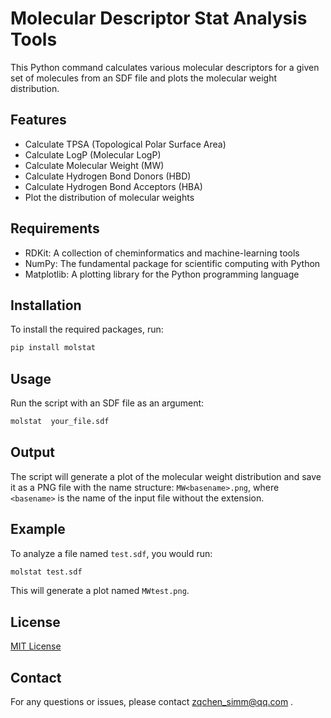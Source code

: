 # Molecular Descriptor Stat Analysis Tools

This Python command calculates various molecular descriptors for a given set of molecules from an SDF file and plots the molecular weight distribution.

## Features

- Calculate TPSA (Topological Polar Surface Area)
- Calculate LogP (Molecular LogP)
- Calculate Molecular Weight (MW)
- Calculate Hydrogen Bond Donors (HBD)
- Calculate Hydrogen Bond Acceptors (HBA)
- Plot the distribution of molecular weights

## Requirements

- RDKit: A collection of cheminformatics and machine-learning tools
- NumPy: The fundamental package for scientific computing with Python
- Matplotlib: A plotting library for the Python programming language

## Installation

To install the required packages, run:

```bash
pip install molstat 
```

## Usage

Run the script with an SDF file as an argument:

```bash
molstat  your_file.sdf
```



## Output

The script will generate a plot of the molecular weight distribution and save it as a PNG file with the name structure: `MW<basename>.png`, where `<basename>` is the name of the input file without the extension.

## Example

To analyze a file named `test.sdf`, you would run:

```bash
molstat test.sdf
```

This will generate a plot named `MWtest.png`.

## License

[MIT License](LICENSE)

## Contact

For any questions or issues, please contact zqchen_simm@qq.com .
